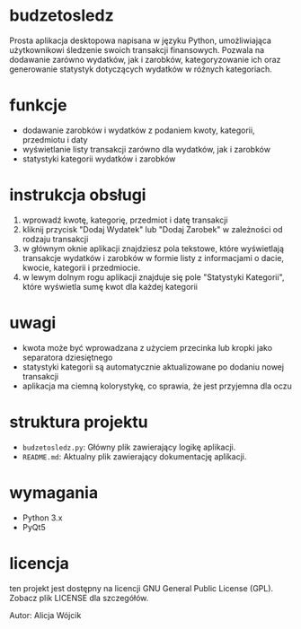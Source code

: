# budzetosledz
Prosta aplikacja desktopowa napisana w języku Python, umożliwiająca użytkownikowi śledzenie swoich transakcji finansowych. Pozwala na dodawanie zarówno wydatków, jak i zarobków, kategoryzowanie ich oraz generowanie statystyk dotyczących wydatków w różnych kategoriach.

# funkcje
- dodawanie zarobków i wydatków z podaniem kwoty, kategorii, przedmiotu i daty
- wyświetlanie listy transakcji zarówno dla wydatków, jak i zarobków
- statystyki kategorii wydatków i zarobków

# instrukcja obsługi
1. wprowadź kwotę, kategorię, przedmiot i datę transakcji
2. kliknij przycisk "Dodaj Wydatek" lub "Dodaj Zarobek" w zależności od rodzaju transakcji
3. w głównym oknie aplikacji znajdziesz pola tekstowe, które wyświetlają transakcje wydatków i zarobków w formie listy z informacjami o dacie, kwocie, kategorii i przedmiocie.
4. w lewym dolnym rogu aplikacji znajduje się pole "Statystyki Kategorii", które wyświetla sumę kwot dla każdej kategorii

# uwagi
- kwota może być wprowadzana z użyciem przecinka lub kropki jako separatora dziesiętnego
- statystyki kategorii są automatycznie aktualizowane po dodaniu nowej transakcji
- aplikacja ma ciemną kolorystykę, co sprawia, że jest przyjemna dla oczu

# struktura projektu
- `budzetosledz.py`: Główny plik zawierający logikę aplikacji.
- `README.md`: Aktualny plik zawierający dokumentację aplikacji.

# wymagania
- Python 3.x
- PyQt5

# licencja 
ten projekt jest dostępny na licencji GNU General Public License (GPL). Zobacz plik LICENSE dla szczegółów.

Autor: Alicja Wójcik

